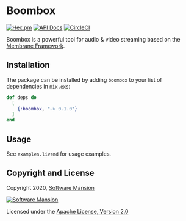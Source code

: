 # Boombox

[![Hex.pm](https://img.shields.io/hexpm/v/boombox.svg)](https://hex.pm/packages/boombox)
[![API Docs](https://img.shields.io/badge/api-docs-yellow.svg?style=flat)](https://hexdocs.pm/boombox)
[![CircleCI](https://circleci.com/gh/membraneframework/boombox.svg?style=svg)](https://circleci.com/gh/membraneframework/boombox)

Boombox is a powerful tool for audio & video streaming based on the [Membrane Framework](https://membrane.stream).

## Installation

The package can be installed by adding `boombox` to your list of dependencies in `mix.exs`:

```elixir
def deps do
  [
    {:boombox, "~> 0.1.0"}
  ]
end
```

## Usage

See `examples.livemd` for usage examples.

## Copyright and License

Copyright 2020, [Software Mansion](https://swmansion.com/?utm_source=git&utm_medium=readme&utm_campaign=boombox)

[![Software Mansion](https://logo.swmansion.com/logo?color=white&variant=desktop&width=200&tag=membrane-github)](https://swmansion.com/?utm_source=git&utm_medium=readme&utm_campaign=boombox)

Licensed under the [Apache License, Version 2.0](LICENSE)
